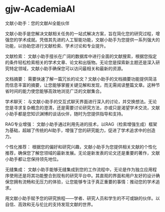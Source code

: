 # gjw-AcademiaAI
文献小助手：您的文献AI全能伙伴

文献小助手是您解决文献相关任务的一站式解决方案，旨在简化您的研究过程，增强您的学术成就。凭借其先进的人工智能功能，文献小助手为您提供一系列强大的功能，以协助您进行文献检索、学术讨论和专业提升。

文献检索： 文献小助手擅长在广阔的数据库中进行全面的文献搜索，根据您指定的条件轻松检索相关的学术文章、论文和出版物。无论您是探索新主题还是深入研究特定领域，文献小助手确保您可以访问最相关和最新的资源。

文档摘要： 需要快速了解一篇冗长的论文？文献小助手的文档摘要功能提供简洁而信息丰富的摘要，让您能够掌握关键见解和发现，而无需阅读整篇文章。这种节省时间的能力使您能够高效地浏览广泛的文献集合。

学术聊天： 与文献小助手的交互式聊天界面进行深入的讨论，并交换想法。无论您是寻求复杂概念的澄清，还是需要讨论研究方法，亦或只是渴望学术交流，文献小助手都是您知识渊博的谈话伙伴，随时为您提供指导和支持。

RAG专业增强： 文献小助手通过利用先进的技术，以RAG（检索增强生成）框架为基础，超越了传统的AI助手，增强了您的研究能力，促进了学术追求中的创造力。

个性化推荐： 根据您的偏好和研究兴趣，文献小助手为您提供相关文献的个性化推荐，确保您了解您领域的最新发展。无论是新发表的论文还是重要的著作，文献小助手都让您保持领先地位。

无缝集成： 文献小助手能够无缝集成到您的工作流程中，无论是作为独立应用程序使用还是将其功能整合到现有的研究平台中。其直观的界面和用户友好的设计确保您拥有流畅和无压力的体验，让您能够专注于真正重要的事情：推动您的学术追求。

用文献小助手赋予您的研究旅程——学者、研究人员和学生的不可或缺的伙伴。以自信、高效和无与伦比的支持发现文献的世界。
